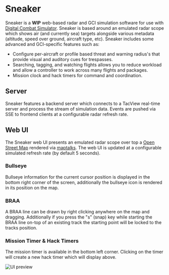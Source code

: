 # Sneaker

Sneaker is a **WIP** web-based radar and GCI simulation software for use with [Digital Combat Simulator](https://www.digitalcombatsimulator.com/en/). Sneaker is based around an emulated radar scope which shows air (and currently sea) targets alongside various metadata (altitude, speed over ground, aircraft type, etc). Sneaker includes some advanced and GCI-specific features such as:

- Configure per-aircraft or profile based threat and warning radius's that provide visual and auditory cues for trespasses.
- Searching, tagging, and watching flights allows you to reduce workload and allow a controller to work across many flights and packages.
- Mission clock and hack timers for command and coordination.

## Server

Sneaker features a backend server which connects to a TacView real-time server and process the stream of simulation data. Events are pushed via SSE to frontend clients at a configurable radar refresh rate.

## Web UI

The Sneaker web UI presents an emulated radar scope over top a [Open Street Map](https://openstreetmap.org) rendered via [maptalks](https://maptalks.org). The web UI is updated at a configurable simulated refresh rate (by default 5 seconds).

### Bullseye

Bullseye information for the current cursor position is displayed in the bottom right corner of the screen, additionally the bullseye icon is rendered in its position on the map.

### BRAA

A BRAA line can be drawn by right clicking anywhere on the map and dragging. Additionally if you press the "s" (snap) key while starting the BRAA line on-top of an existing track the starting point will be locked to the tracks position.

### Mission Timer & Hack Timers

The mission timer is available in the bottom left corner. Clicking on the timer will create a new hack timer which will display above. 

![UI preview](https://i.imgur.com/wkrZ4JU.png)
